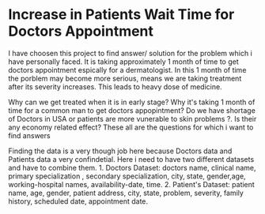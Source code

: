  # Increase in Patients Wait Time  for Doctors Appointment
  
   I have choosen this project to find answer/ solution for the problem which i have personally faced. It is taking approximately 1 month of time to get doctors appointment espically for a dermatologist. In this 1 month of time the porblem may become more serious, means we are taking treatment after its severity increases. This leads to heavy dose of medicine. 
   
   Why can we get treated when it is in early stage? 
   Why it's taking 1 month of time for a common man to get doctors appopintment?
   Do we have shortage of Doctors in USA or patients are more vunerable to skin problems ?.
   Is their any economy related effect?
   These all are the questions for which i want to find answers
   
   Finding the data is a very though job here because Doctors data and Patients data a very confindetial. Here i need to have two different datasets and have to combine them.
    1. Doctors Dataset: doctors name, clinical name, primary specialization , secondary specialization, city, state, gender,age, working-hospital names, availability-date, time.
    2. Patient's Dataset: patient name, age, gender, patient address, city, state, problem, severity, family history, scheduled date, appointment date.
    
   
    
    
